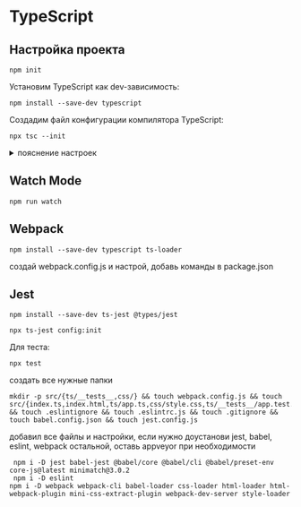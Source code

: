 # TypeScript


## Настройка проекта

```
npm init
```
Установим TypeScript как dev-зависимость:

```
npm install --save-dev typescript
```

Создадим файл конфигурации компилятора TypeScript:

```
npx tsc --init
```
<details>
    <summary>пояснение настроек</summary>
**Tsconfig.json**

Файл конфигурации достаточно большой, опции в нём задокументированы.
Нас интересует несколько:

* **target** — целевая версия ES (по умолчанию выставляется ES5)
* **module** — целевая система модулей (по умолчанию выставляется CommonJS)
* **outFile** — при необходимости скомпилировать всё в единый файл
* **outDir** — каталог для результатов компиляции
* **rootDir** — каталог с исходными файлами
* **sourceMap** — генерация Source Map (возможности отображать скомпилированный код в исходный при работе в дебаггере)

</details>

## Watch Mode

```
npm run watch
```

## Webpack

```
npm install --save-dev typescript ts-loader
```
создай webpack.config.js  и настрой, добавь команды в package.json

## Jest
```
npm install --save-dev ts-jest @types/jest

npx ts-jest config:init
```
Для теста:

```
npx test
```

создать все нужные папки 

```
mkdir -p src/{ts/__tests__,css/} && touch webpack.config.js && touch src/{index.ts,index.html,ts/app.ts,css/style.css,ts/__tests__/app.test.ts} && touch .eslintignore && touch .eslintrc.js && touch .gitignore && touch babel.config.json && touch jest.config.js

```

добавил все файлы и настройки, если нужно доустанови jest, babel, eslint, webpack остальной, оставь appveyor при необходимости

```
 npm i -D jest babel-jest @babel/core @babel/cli @babel/preset-env core-js@latest minimatch@3.0.2
 npm i -D eslint
npm i -D webpack webpack-cli babel-loader css-loader html-loader html-webpack-plugin mini-css-extract-plugin webpack-dev-server style-loader

```
